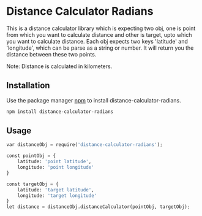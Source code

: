# Distance Calculator Radians

This is a distance calculator library which is expecting two obj, one is point from which you want to calculate distance and other is target, upto which you want to calculate distance. Each obj expects two keys 'latitude' and 'longitude', which can be parse as a string or number. It will return you the distance between these two points.

Note: Distance is calculated in kilometers.

## Installation

Use the package manager [npm](https://www.npmjs.com/package/distance-calculator-radians) to install distance-calculator-radians.

```bash
npm install distance-calculator-radians
```

## Usage

```python
var distanceObj = require('distance-calculator-radians');

const pointObj = {
    latitude: 'point latitude',
    longitude: 'point longitude'
}

const targetObj = {
    latitude: 'target latitude',
    longitude: 'target longitude'
}
let distance = distanceObj.distanceCalculator(pointObj, targetObj);
```